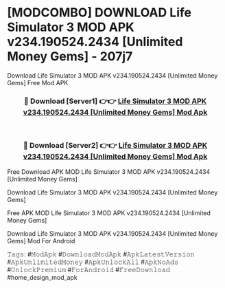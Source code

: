 # [MODCOMBO] DOWNLOAD Life Simulator 3 MOD APK v234.190524.2434 [Unlimited Money Gems] - 207j7
Download Life Simulator 3 MOD APK v234.190524.2434 [Unlimited Money Gems] Free Mod APK

<div align="center">
<h3>🔴 Download [Server1] 👉👉 <a href="https://apk-comot.site?title=Life_Simulator_3_MOD_APK_v234.190524.2434_[Unlimited_Money_Gems]">Life Simulator 3 MOD APK v234.190524.2434 [Unlimited Money Gems] Mod Apk</a></h3><br>

<h3>🔴 Download [Server2] 👉👉 <a href="https://apk-comot.site?title=Life_Simulator_3_MOD_APK_v234.190524.2434_[Unlimited_Money_Gems]">Life Simulator 3 MOD APK v234.190524.2434 [Unlimited Money Gems] Mod Apk</a></h3>
</div>


Free Download APK MOD Life Simulator 3 MOD APK v234.190524.2434 [Unlimited Money Gems]

Download Life Simulator 3 MOD APK v234.190524.2434 [Unlimited Money Gems] 

Free APK MOD Life Simulator 3 MOD APK v234.190524.2434 [Unlimited Money Gems] 

Download Life Simulator 3 MOD APK v234.190524.2434 [Unlimited Money Gems] Mod For Android

𝚃𝚊𝚐𝚜: #𝙼𝚘𝚍𝙰𝚙𝚔 #𝙳𝚘𝚠𝚗𝚕𝚘𝚊𝚍𝙼𝚘𝚍𝙰𝚙𝚔 #𝙰𝚙𝚔𝙻𝚊𝚝𝚎𝚜𝚝𝚅𝚎𝚛𝚜𝚒𝚘𝚗 #𝙰𝚙𝚔𝚄𝚗𝚕𝚒𝚖𝚒𝚝𝚎𝚍𝙼𝚘𝚗𝚎𝚢 #𝙰𝚙𝚔𝚄𝚗𝚕𝚘𝚌𝚔𝙰𝚕𝚕 #𝙰𝚙𝚔𝙽𝚘𝙰𝚍𝚜 #𝚄𝚗𝚕𝚘𝚌𝚔𝙿𝚛𝚎𝚖𝚒𝚞𝚖 #𝙵𝚘𝚛𝙰𝚗𝚍𝚛𝚘𝚒𝚍 #𝙵𝚛𝚎𝚎𝙳𝚘𝚠𝚗𝚕𝚘𝚊𝚍 #home_design_mod_apk